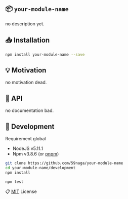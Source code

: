 :package: `your-module-name`
---
no description yet.

:inbox_tray: Installation
---
```bash
npm install your-module-name --save
```

:bulb: Motivation
---
no motivation dead.

:scroll: API
---
no documentation bad.

:wrench: Development
---
Requirement global
* NodeJS v5.11.1
* Npm v3.8.6 (or [pnpm](https://github.com/rstacruz/pnpm))

```bash
git clone https://github.com/59naga/your-module-name
cd your-module-name/development
npm install

npm test
```

:clipboard: [MIT](http://59naga.mit-license.org/) License

